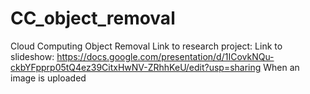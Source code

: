 # CC_object_removal
Cloud Computing Object Removal
Link to research project: 
Link to slideshow: https://docs.google.com/presentation/d/1ICovkNQu-ckbYFpprp05tQ4ez39CitxHwNV-ZRhhKeU/edit?usp=sharing 
When an image is uploaded 
